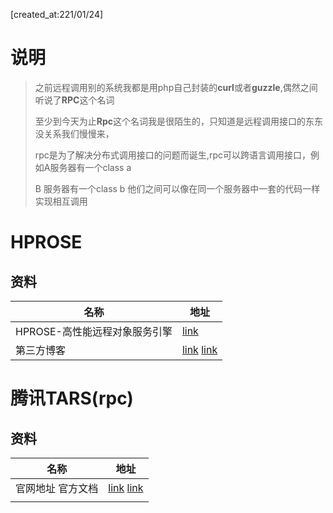 [created_at:221/01/24]

# 说明

> 之前远程调用别的系统我都是用php自己封装的**curl**或者**guzzle**,偶然之间听说了**RPC**这个名词
>
> 至少到今天为止**Rpc**这个名词我是很陌生的，只知道是远程调用接口的东东没关系我们慢慢来，
>
> rpc是为了解决分布式调用接口的问题而诞生,rpc可以跨语言调用接口，例如A服务器有一个class a
>
> B 服务器有一个class b  他们之间可以像在同一个服务器中一套的代码一样实现相互调用

# HPROSE

## 资料

| 名称                          | 地址                                                         |
| ----------------------------- | ------------------------------------------------------------ |
| HPROSE-高性能远程对象服务引擎 | [link](https://hprose.com/)                                  |
| 第三方博客                    | [link](https://segmentfault.com/a/1190000010158190) [link](https://blog.csdn.net/weixin_34060299/article/details/88744210) |





# 腾讯TARS(rpc)

## 资料

| 名称                | 地址                                                         |
| ------------------- | ------------------------------------------------------------ |
| 官网地址   官方文档 | [link](https://tarscloud.org/)   [link](https://tarscloud.github.io/TarsDocs_en/SUMMARY.html) |
|                     |                                                              |

